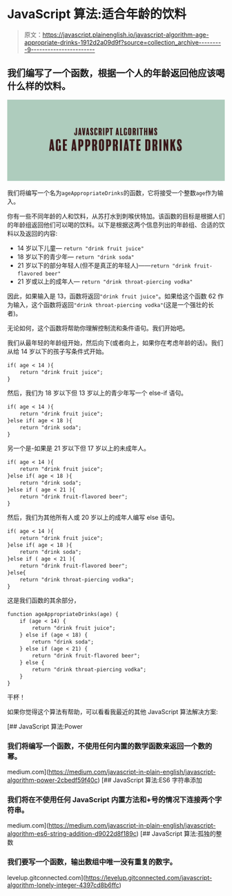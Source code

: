 # JavaScript 算法:适合年龄的饮料

> 原文：<https://javascript.plainenglish.io/javascript-algorithm-age-appropriate-drinks-1912d2a09d9f?source=collection_archive---------9----------------------->

## 我们编写了一个函数，根据一个人的年龄返回他应该喝什么样的饮料。

![](img/b877f78d4a8e627efc205d5bd57555bc.png)

我们将编写一个名为`ageAppropriateDrinks`的函数，它将接受一个整数`age`作为输入。

你有一些不同年龄的人和饮料，从苏打水到刺喉伏特加。该函数的目标是根据人们的年龄组返回他们可以喝的饮料。以下是根据这两个信息列出的年龄组、合适的饮料以及返回的内容:

*   14 岁以下儿童— `return "drink fruit juice"`
*   18 岁以下的青少年— `return "drink soda"`
*   21 岁以下的部分年轻人(但不是真正的年轻人)——`return "drink fruit-flavored beer"`
*   21 岁或以上的成年人— `return "drink throat-piercing vodka"`

因此，如果输入是 13，函数将返回`"drink fruit juice"`。如果给这个函数 62 作为输入，这个函数将返回`"drink throat-piercing vodka"`(这是一个强壮的长者)。

无论如何，这个函数将帮助你理解控制流和条件语句。我们开始吧。

我们从最年轻的年龄组开始，然后向下(或者向上，如果你在考虑年龄的话)。我们从给 14 岁以下的孩子写条件式开始。

```
if( age < 14 ){
    return "drink fruit juice";
}
```

然后，我们为 18 岁以下但 13 岁以上的青少年写一个 else-if 语句。

```
if( age < 14 ){
    return "drink fruit juice";
}else if( age < 18 ){
    return "drink soda";
}
```

另一个是-如果是 21 岁以下但 17 岁以上的未成年人。

```
if( age < 14 ){
    return "drink fruit juice";
}else if( age < 18 ){
    return "drink soda";
}else if ( age < 21 ){
    return "drink fruit-flavored beer";
}
```

然后，我们为其他所有人或 20 岁以上的成年人编写 else 语句。

```
if( age < 14 ){
    return "drink fruit juice";
}else if( age < 18 ){
    return "drink soda";
}else if ( age < 21 ){
    return "drink fruit-flavored beer";
}else{
    return "drink throat-piercing vodka";
}
```

这是我们函数的其余部分，

```
function ageAppropriateDrinks(age) {
    if (age < 14) {
        return "drink fruit juice";
    } else if (age < 18) {
        return "drink soda";
    } else if (age < 21) {
        return "drink fruit-flavored beer";
    } else {
        return "drink throat-piercing vodka";
    }
}
```

干杯！

如果你觉得这个算法有帮助，可以看看我最近的其他 JavaScript 算法解决方案:

[](https://medium.com/javascript-in-plain-english/javascript-algorithm-power-2cbedf59f40c) [## JavaScript 算法:Power

### 我们将编写一个函数，不使用任何内置的数学函数来返回一个数的幂。

medium.com](https://medium.com/javascript-in-plain-english/javascript-algorithm-power-2cbedf59f40c) [](https://medium.com/javascript-in-plain-english/javascript-algorithm-es6-string-addition-d9022d8f189c) [## JavaScript 算法:ES6 字符串添加

### 我们将在不使用任何 JavaScript 内置方法和+号的情况下连接两个字符串。

medium.com](https://medium.com/javascript-in-plain-english/javascript-algorithm-es6-string-addition-d9022d8f189c) [](https://levelup.gitconnected.com/javascript-algorithm-lonely-integer-4397cd8b6ffc) [## JavaScript 算法:孤独的整数

### 我们要写一个函数，输出数组中唯一没有重复的数字。

levelup.gitconnected.com](https://levelup.gitconnected.com/javascript-algorithm-lonely-integer-4397cd8b6ffc)